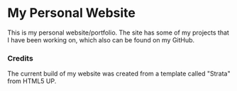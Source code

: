# My Personal Website
This is my personal website/portfolio. The site has some of my projects that I have been working on, which also can be found on my GitHub.

### Credits
The current build of my website was created from a template called "Strata" from HTML5 UP.